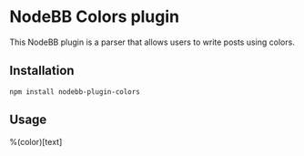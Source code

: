 # NodeBB Colors plugin

This NodeBB plugin is a parser that allows users to write posts using colors.

## Installation

    npm install nodebb-plugin-colors

## Usage

%(color)[text]
